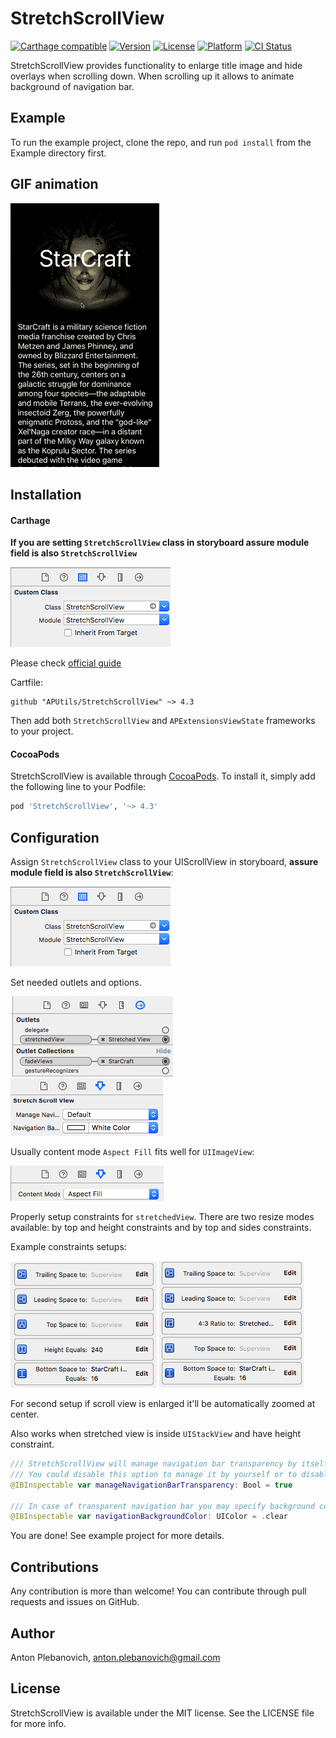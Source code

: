 # StretchScrollView

[![Carthage compatible](https://img.shields.io/badge/Carthage-compatible-4BC51D.svg?style=flat)](https://github.com/Carthage/Carthage)
[![Version](https://img.shields.io/cocoapods/v/StretchScrollView.svg?style=flat)](http://cocoapods.org/pods/StretchScrollView)
[![License](https://img.shields.io/cocoapods/l/StretchScrollView.svg?style=flat)](http://cocoapods.org/pods/StretchScrollView)
[![Platform](https://img.shields.io/cocoapods/p/StretchScrollView.svg?style=flat)](http://cocoapods.org/pods/StretchScrollView)
[![CI Status](http://img.shields.io/travis/APUtils/StretchScrollView.svg?style=flat)](https://travis-ci.org/APUtils/StretchScrollView)

StretchScrollView provides functionality to enlarge title image and hide overlays when scrolling down. When scrolling up it allows to animate background of navigation bar.

## Example

To run the example project, clone the repo, and run `pod install` from the Example directory first.

## GIF animation

<img src="Example/StretchScrollView/StretchScrollView.gif"/>

## Installation

#### Carthage

**If you are setting `StretchScrollView` class in storyboard assure module field is also `StretchScrollView`**

<img src="Example/StretchScrollView/customClass.png"/>

Please check [official guide](https://github.com/Carthage/Carthage#if-youre-building-for-ios-tvos-or-watchos)

Cartfile:

```
github "APUtils/StretchScrollView" ~> 4.3
```

Then add both `StretchScrollView` and `APExtensionsViewState` frameworks to your project.

#### CocoaPods

StretchScrollView is available through [CocoaPods](http://cocoapods.org). To install
it, simply add the following line to your Podfile:

```ruby
pod 'StretchScrollView', '~> 4.3'
```

## Configuration

Assign `StretchScrollView` class to your UIScrollView in storyboard, **assure module field is also `StretchScrollView`**:

<img src="Example/StretchScrollView/customClass.png"/>

Set needed outlets and options.

<img src="Example/StretchScrollView/outlets.png"/>
<img src="Example/StretchScrollView/options.png"/>

Usually content mode `Aspect Fill` fits well for `UIImageView`:

<img src="Example/StretchScrollView/contentMode.png"/>

Properly setup constraints for `stretchedView`. There are two resize modes available: by top and height constraints and by top and sides constraints.

Example constraints setups:

<img src="Example/StretchScrollView/constraints.png"/>

<img src="Example/StretchScrollView/constraints2.png"/>

For second setup if scroll view is enlarged it'll be automatically zoomed at center.

Also works when stretched view is inside `UIStackView` and have height constraint.

```swift
/// StretchScrollView will manage navigation bar transparency by itself.
/// You could disable this option to manage it by yourself or to disable navigation bar animations.
@IBInspectable var manageNavigationBarTransparency: Bool = true

/// In case of transparent navigation bar you may specify background color that will appear when you scroll up.
@IBInspectable var navigationBackgroundColor: UIColor = .clear
```

You are done! See example project for more details.

## Contributions

Any contribution is more than welcome! You can contribute through pull requests and issues on GitHub.

## Author

Anton Plebanovich, anton.plebanovich@gmail.com

## License

StretchScrollView is available under the MIT license. See the LICENSE file for more info.
